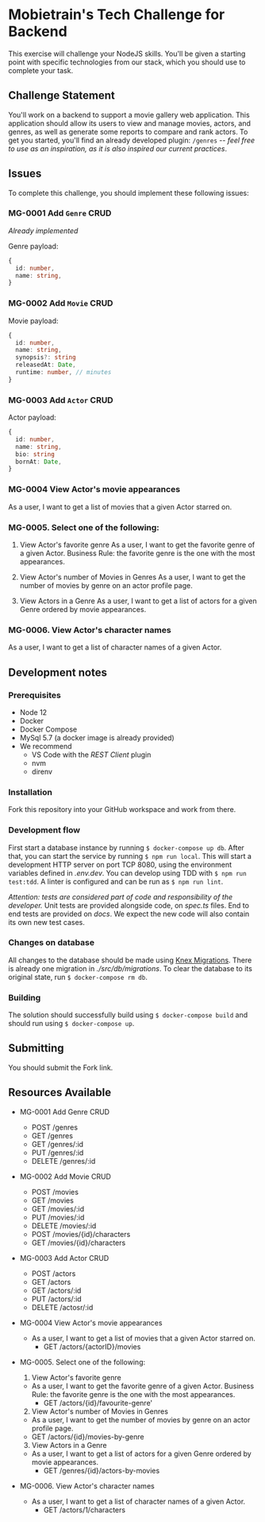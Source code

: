 # Mobietrain's Tech Challenge for Backend

This exercise will challenge your NodeJS skills. You'll be given a starting point with specific technologies from our stack, which you should use to complete your task.

## Challenge Statement

You'll work on a backend to support a movie gallery web application. This application should allow its users to view and manage movies, actors, and genres, as well as generate some reports to compare and rank actors. To get you started, you'll find an already developed plugin: `/genres` -- *feel free to use as an inspiration, as it is also inspired our current practices*.

## Issues

To complete this challenge, you should implement these following issues:

### MG-0001 Add `Genre` CRUD
*Already implemented*

Genre payload:

```ts
{
  id: number,
  name: string,
}
```

### MG-0002 Add `Movie` CRUD
Movie payload:

```ts
{
  id: number,
  name: string,
  synopsis?: string
  releasedAt: Date,
  runtime: number, // minutes
}
```

### MG-0003 Add `Actor` CRUD
Actor payload:

```ts
{
  id: number,
  name: string,
  bio: string
  bornAt: Date,
}
```


### MG-0004 View Actor's movie appearances

As a user, I want to get a list of movies that a given Actor starred on.

### MG-0005. Select one of the following:

1. View Actor's favorite genre
As a user, I want to get the favorite genre of a given Actor.
Business Rule: the favorite genre is the one with the most appearances.

2. View Actor's number of Movies in Genres
As a user, I want to get the number of movies by genre on an actor profile page.

3. View Actors in a Genre
As a user, I want to get a list of actors for a given Genre ordered by movie appearances.

### MG-0006. View Actor's character names

As a user, I want to get a list of character names of a given Actor.


## Development notes

### Prerequisites

- Node 12
- Docker
- Docker Compose
- MySql 5.7 (a docker image is already provided)
- We recommend
  - VS Code with the *REST Client* plugin
  - nvm
  - direnv

### Installation

Fork this repository into your GitHub workspace and work from there.

### Development flow
First start a database instance by running `$ docker-compose up db`. After that, you can start the service by running `$ npm run local`. This will start a development HTTP server on port TCP 8080, using the environment variables defined in *.env.dev*. You can develop using TDD with `$ npm run test:tdd`. A linter is configured and can be run as `$ npm run lint`.

*Attention: tests are considered part of code and responsibility of the developer.* Unit tests are provided alongside code, on *spec.ts* files. End to end tests are provided on *docs*. We expect the new code will also contain its own new test cases.

### Changes on database
All changes to the database should be made using [Knex Migrations](http://knexjs.org/#Migrations). There is already one migration in *./src/db/migrations*. To clear the database to its original state, run `$ docker-compose rm db`.

### Building
The solution should successfully build using `$ docker-compose build` and should run using `$ docker-compose up`.

## Submitting

You should submit the Fork link.

## Resources Available

- MG-0001 Add Genre CRUD
  - POST /genres
  - GET /genres
  - GET /genres/:id
  - PUT /genres/:id
  - DELETE /genres/:id

- MG-0002 Add Movie CRUD
  - POST /movies
  - GET /movies
  - GET /movies/:id
  - PUT /movies/:id
  - DELETE /movies/:id
  - POST /movies/{id}/characters
  - GET /movies/{id}/characters

- MG-0003 Add Actor CRUD
  - POST /actors
  - GET /actors
  - GET /actors/:id
  - PUT /actors/:id
  - DELETE /actosr/:id


- MG-0004 View Actor's movie appearances
  - As a user, I want to get a list of movies that a given Actor starred on.
    - GET /actors/{actorID}/movies

- MG-0005. Select one of the following:
  1. View Actor's favorite genre 
  - As a user, I want to get the favorite genre of a given Actor. Business Rule: the favorite genre is the one with the most appearances.
    - GET /actors/{id}/favourite-genre'

  2. View Actor's number of Movies in Genres 
   - As a user, I want to get the number of movies by genre on an actor profile page.
    - GET /actors/{id}/movies-by-genre

  3. View Actors in a Genre 
    - As a user, I want to get a list of actors for a given Genre ordered by movie appearances.
      - GET /genres/{id}/actors-by-movies

- MG-0006. View Actor's character names
  - As a user, I want to get a list of character names of a given Actor.
    - GET /actors/1/characters
